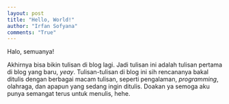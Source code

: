 ```yaml
---
layout: post
title: "Hello, World!"
author: "Irfan Sofyana"
comments: "True" 
---
```


Halo, semuanya!

Akhirnya bisa bikin tulisan di blog lagi. Jadi tulisan ini adalah tulisan pertama
di blog yang baru, *yeay*. Tulisan-tulisan di blog ini sih rencananya bakal ditulis
dengan berbagai macam tulisan, seperti pengalaman, *programming*, olahraga, dan apapun
yang sedang ingin ditulis. Doakan ya semoga aku punya semangat terus untuk menulis, hehe.